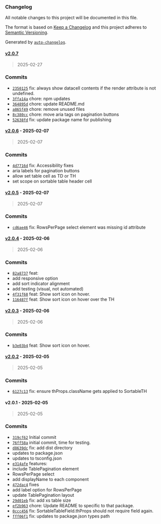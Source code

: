 ### Changelog

All notable changes to this project will be documented in this file.

The format is based on [Keep a Changelog](https://keepachangelog.com/en/1.0.0/)
and this project adheres to [Semantic Versioning](https://semver.org/spec/v2.0.0.html).

Generated by [`auto-changelog`](https://github.com/CookPete/auto-changelog).

#### [v2.0.7](https://github.com/ChumsInc/sortable-tables/compare/v2.0.6...v2.0.7)

> 2025-02-27




### Commits

- [`2350125`](https://github.com/ChumsInc/sortable-tables/commit/2350125f5fca9545c2ca1136191af5f765313e4f)  fix: always show datacell contents if the render attribute is not undefined.
- [`3ffa14a`](https://github.com/ChumsInc/sortable-tables/commit/3ffa14a3f1648173a9d8c896abe886c26928506e)  chore: npm updates
- [`364895d`](https://github.com/ChumsInc/sortable-tables/commit/364895dd31a6aa4a8b8d4911b965323637a7e85f)  chore: update README.md
- [`a865f49`](https://github.com/ChumsInc/sortable-tables/commit/a865f4909ef5279d398a2d5fd6df372a53ba2c71)  chore: remove unused files
- [`8c380cc`](https://github.com/ChumsInc/sortable-tables/commit/8c380ccddace0e2550cd61d7a6cb63815a824ed3)  chore: move aria tags on pagination buttons
- [`52638fd`](https://github.com/ChumsInc/sortable-tables/commit/52638fdfa6b3db4a932ed094d6ed4cb74ea5e514)  fix: update package name for publishing

#### [v2.0.6](https://github.com/ChumsInc/sortable-tables/compare/v2.0.5...v2.0.6) - 2025-02-07

> 2025-02-07




### Commits

- [`4d7716d`](https://github.com/ChumsInc/sortable-tables/commit/4d7716d5d23eac513b3761c03b722aeba250019b)  fix: Accessibility fixes
- aria labels for pagination buttons
- allow set table cell as TD or TH
- set scope on sortable table header cell

#### [v2.0.5](https://github.com/ChumsInc/sortable-tables/compare/v2.0.4...v2.0.5) - 2025-02-07

> 2025-02-07




### Commits

- [`cd6ae46`](https://github.com/ChumsInc/sortable-tables/commit/cd6ae4690642081d649933f3a6828f180db50cc3)  fix: RowsPerPage select element was missing id attribute

#### [v2.0.4](https://github.com/ChumsInc/sortable-tables/compare/v2.0.3...v2.0.4) - 2025-02-06

> 2025-02-06




### Commits

- [`82a8737`](https://github.com/ChumsInc/sortable-tables/commit/82a87377d0a63ae4ea4826a7842640c3efc19d6c)  feat:
- add responsive option
- add sort indicator alignment
- add testing (visual, not automated)
- [`4f31f68`](https://github.com/ChumsInc/sortable-tables/commit/4f31f68f59875bfde20e7a3bf828b0e41c91bba0)  feat: Show sort icon on hover.
- [`116487f`](https://github.com/ChumsInc/sortable-tables/commit/116487f5edd46c47eedc721c6feb2b71e92c189c)  feat: Show sort icon on hover over the TH

#### [v2.0.3](https://github.com/ChumsInc/sortable-tables/compare/v2.0.2...v2.0.3) - 2025-02-06

> 2025-02-06




### Commits

- [`b3e03b4`](https://github.com/ChumsInc/sortable-tables/commit/b3e03b4887b87c7cf744be4fda396cb2f41d7e1d)  feat: Show sort icon on hover.

#### [v2.0.2](https://github.com/ChumsInc/sortable-tables/compare/v2.0.1...v2.0.2) - 2025-02-05

> 2025-02-05




### Commits

- [`6127c13`](https://github.com/ChumsInc/sortable-tables/commit/6127c13ef9c987b28e64c6883ea3c2e12026c9ff)  fix: ensure thProps.className gets applied to SortableTH

#### v2.0.1 - 2025-02-05

> 2025-02-05




### Commits

- [`319cf62`](https://github.com/ChumsInc/sortable-tables/commit/319cf620ace584d7a1a5962879d007da898c0905)  Initial commit
- [`76ff58a`](https://github.com/ChumsInc/sortable-tables/commit/76ff58a7005dfea279dbdbb04303b3fca65bcc22)  initial commit, time for testing.
- [`d8639dc`](https://github.com/ChumsInc/sortable-tables/commit/d8639dc51c0373a1123b5e5b751caa89f2873b6a)  fix: add dist directory
- updates to package.json
- updates to tsconfig.json
- [`e314afe`](https://github.com/ChumsInc/sortable-tables/commit/e314afefd0bb93f493867daca924bcba4992e78e)  features:
- include TablePagination element
- RowsPerPage select
- add displayName to each component
- [`472dac4`](https://github.com/ChumsInc/sortable-tables/commit/472dac4f942d729db8cabccfd15d50acf0ec9d90)  fixes
- add label option for RowsPerPage
- update TablePagination layout
- [`29d01eb`](https://github.com/ChumsInc/sortable-tables/commit/29d01eb21114a805c75e64838497c8f309676879)  fix: add xs table size
- [`ef2b963`](https://github.com/ChumsInc/sortable-tables/commit/ef2b963564efd036d052acde54e471d4319aa46e)  chore: Update README to specific to that package.
- [`0ccc456`](https://github.com/ChumsInc/sortable-tables/commit/0ccc45653e666a4638b7f9ad7e566618c97d9a52)  fix: SortableTableField.thProps should not require field again.
- [`fff06f1`](https://github.com/ChumsInc/sortable-tables/commit/fff06f1b1646c529e834d41fcdfea7dad1373fbd)  fix: updates to package.json types path

